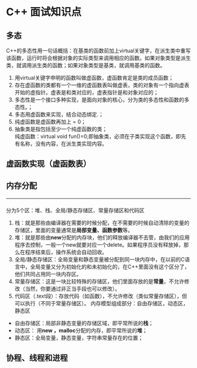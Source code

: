 # C++ 面试知识点
## 多态<br>
C++的多态性用一句话概括：在基类的函数前加上virtual关键字，在派生类中重写该函数，运行时将会根据对象的实际类型来调用相应的函数。如果对象类型是派生类，就调用派生类的函数；如果对象类型是基类，就调用基类的函数。<br>
1. 用virtual关键字申明的函数叫做虚函数，虚函数肯定是类的成员函数； 
2. 存在虚函数的类都有一个一维的虚函数表叫做虚表，类的对象有一个指向虚表开始的虚指针。虚表是和类对应的，虚表指针是和对象对应的；
3. 多态性是一个接口多种实现，是面向对象的核心，分为类的多态性和函数的多态性。；
4. 多态用虚函数来实现，结合动态绑定.；
5. 纯虚函数是虚函数再加上 = 0； 
6. 抽象类是指包括至少一个纯虚函数的类；<br>
纯虚函数：virtual void fun()=0;即抽象类，必须在子类实现这个函数，即先有名称，没有内容，在派生类实现内容。<br>
## 虚函数实现（虚函数表）
## 内存分配<hr>
分为5个区：堆、栈、全局/静态存储区、常量存储区和代码区<br>
1. 栈：就是那些由编译器在需要的时候分配，在不需要的时候自动清除的变量的存储区，里面的变量通常是**局部变量、函数参数**等。
2. 堆：就是那些由**new**分配的内存块，他们的释放编译器不去管，由我们的应用程序去控制，一般一个new就要对应一个delete。如果程序员没有释放掉，那么在程序结束后，操作系统会自动回收。
3. 全局/静态存储区：全局变量和静态变量被分配到同一块内存中，在以前的C语言中，全局变量又分为初始化的和未初始化的，在C++里面没有这个区分了，他们共同占用同一块内存区。
4. 常量存储区：这是一块比较特殊的存储区，他们里面存放的是**常量**，不允许修改（当然，你要通过非正当手段也可以修改）。
5. 代码区（.text段）：存放代码（如函数），不允许修改（类似常量存储区），但可以执行（不同于常量存储区）。
内存模型组成部分：自由存储区，动态区，静态区<br>
- 自由存储区：局部非静态变量的存储区域，即平常所说的**栈**；
- 动态区： 用**new ，malloc**分配的内存，即平常所说的**堆**；
- 静态区：全局变量，静态变量，字符串常量存在的位置；
## 协程、线程和进程